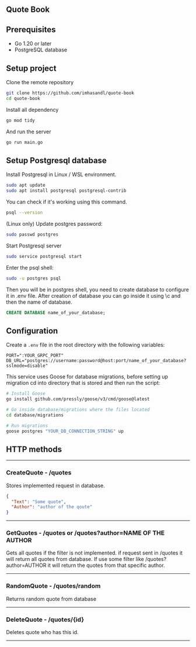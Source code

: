 ## Quote Book

## Prerequisites

- Go 1.20 or later
- PostgreSQL database

## Setup project

Clone the remote repository

```bash
git clone https://github.com/imhasandl/quote-book
cd quote-book
```

Install all dependency

```bash
go mod tidy
```

And run the server

```bash
go run main.go
```

## Setup Postgresql database

Install Postgresql in Linux / WSL environment.

```bash
sudo apt update
sudo apt install postgresql postgresql-contrib
```

You can check if it's working using this command.

```bash
psql --version
```

(Linux only) Update postgres password:

```bash
sudo passwd postgres
```

Start Postgresql server

```bash
sudo service postgresql start
```

Enter the psql shell:

```bash
sudo -u postgres psql
```

Then you will be in postgres shell, you need to create database to configure it in .env file. After creation of database you can go inside it using \c and then the name of database.

```sql
CREATE DATABASE name_of_your_database;
```

## Configuration

Create a `.env` file in the root directory with the following variables:

```env
PORT=":YOUR_GRPC_PORT"
DB_URL="postgres://username:password@host:port/name_of_your_database?sslmode=disable"
```

This service uses Goose for database migrations, before setting up migration cd into directory that is stored and then run the script:

```bash
# Install Goose
go install github.com/pressly/goose/v3/cmd/goose@latest

# Go inside database/migrations where the files located
cd database/migrations

# Run migrations
goose postgres "YOUR_DB_CONNECTION_STRING" up
```


## HTTP methods

---
### CreateQuote - /quotes

Stores implemented request in database.

```json
{
  "Text": "Some quote",
  "Author": "author of the qoute"
}
```
---

### GetQuotes - /quotes or /quotes?author=NAME OF THE AUTHOR

Gets all quotes if the filter is not implemented. if request sent in /quotes it will return all quotes from database. If use some filter like /quotes?author=AUTHOR it will return the quotes from that specific author.

---

### RandomQuote - /quotes/random

Returns random quote from database

---

### DeleteQuote - /quotes/{id}

Deletes quote who has this id.

---













